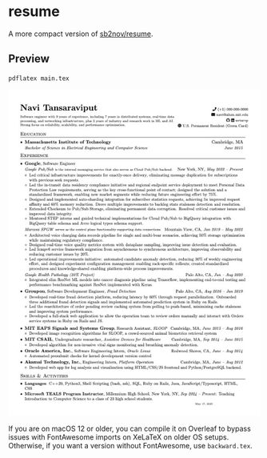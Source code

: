 # resume

A more compact version of [sb2nov/resume](https://github.com/sb2nov/resume).

## Preview

```sh
pdflatex main.tex
```

![Resume Screenshot](/examples/main.jpg)

If you are on macOS 12 or older, you can compile it on Overleaf to bypass issues with FontAwesome imports on XeLaTeX on older OS setups. Otherwise, if you want a version without FontAwesome, use `backward.tex`.
